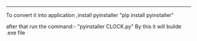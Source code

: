 -------------------------------------------------------------------------------------------------------------------------------------------------------------------------------

To convert it into application ,install pyinstaller
"pip install pyinstaller"

after that run the command:-
"pyinstaller CLOCK.py"
By this it will builde .exe file
